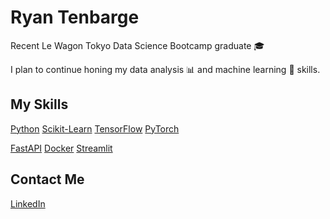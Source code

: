# Ryan Tenbarge
Recent Le Wagon Tokyo Data Science Bootcamp graduate 🎓     

I plan to continue honing my data analysis 📊 and machine learning 🤖 skills.

## My Skills
[Python](https://www.python.org/)  [Scikit-Learn](https://scikit-learn.org/stable/)  [TensorFlow](https://www.tensorflow.org/)  [PyTorch](https://pytorch.org/)

[FastAPI](https://fastapi.tiangolo.com/)  [Docker](https://www.docker.com/)  [Streamlit](https://streamlit.io/)

## Contact Me
[LinkedIn](https://www.linkedin.com/in/ryan-tenbarge-073ab4272/)
